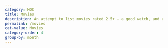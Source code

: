 ```yaml
---
category: MOC
title: Movies
description: An attempt to list movies rated 2.5+ — a good watch, and yes, a challenge to keep up!
permalink: /movies
cat-value: Movies
category-order: 4
group-by: month
---
```

